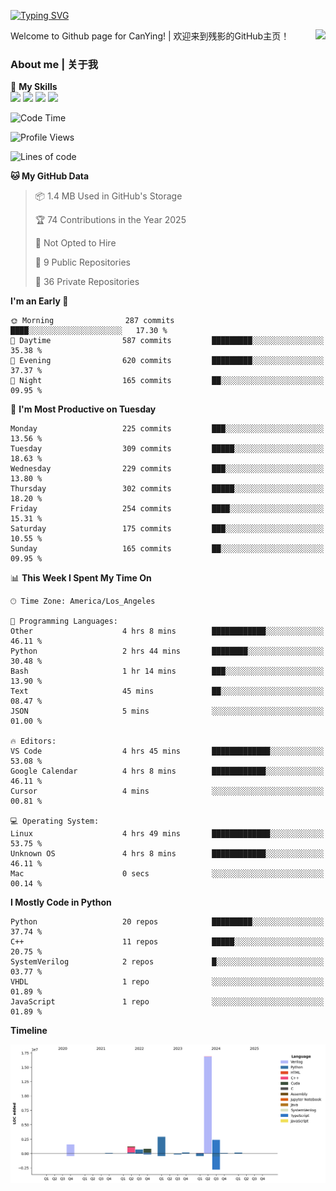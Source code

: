 [![Typing SVG](https://readme-typing-svg.herokuapp.com?size=25&duration=3500&color=00FFFF&vCenter=true&width=250&height=40&lines=Hi+Welcome+%F0%9F%91%8B%F0%9F%8F%BB;I'm+CanYing|残影)](https://git.io/typing-svg)

<a href="#">
  <img align="right" src="https://github-readme-stats.vercel.app/api?username=CanYing0913&count_private=true&rank_icon=github&show_icons=true&bg_color=15,f2f7fd,E0EAFC&" />
</a>

Welcome to Github page for CanYing! | 欢迎来到残影的GitHub主页！

### About me | 关于我

🌟 **My Skills**  
![](https://img.shields.io/badge/-C-A8B9CC?style=flat-square&logo=C&logoColor=fff)
![](https://img.shields.io/badge/-C++-00599C?style=flat-square&logo=Cpp&logoColor=fff)
![](https://img.shields.io/badge/-Python-3776AB?style=flat-square&logo=Python&logoColor=fff)
![](https://img.shields.io/badge/-Linux-000000?style=flat-square&logo=Linux&logoColor=fff)

<!--START_SECTION:waka-->
![Code Time](http://img.shields.io/badge/Code%20Time-1%2C544%20hrs%2029%20mins-blue)

![Profile Views](http://img.shields.io/badge/Profile%20Views-4-blue)

![Lines of code](https://img.shields.io/badge/From%20Hello%20World%20I%27ve%20Written-26.9%20million%20lines%20of%20code-blue)

**🐱 My GitHub Data** 

> 📦 1.4 MB Used in GitHub's Storage 
 > 
> 🏆 74 Contributions in the Year 2025
 > 
> 🚫 Not Opted to Hire
 > 
> 📜 9 Public Repositories 
 > 
> 🔑 36 Private Repositories 
 > 
**I'm an Early 🐤** 

```text
🌞 Morning                287 commits         ████░░░░░░░░░░░░░░░░░░░░░   17.30 % 
🌆 Daytime                587 commits         █████████░░░░░░░░░░░░░░░░   35.38 % 
🌃 Evening                620 commits         █████████░░░░░░░░░░░░░░░░   37.37 % 
🌙 Night                  165 commits         ██░░░░░░░░░░░░░░░░░░░░░░░   09.95 % 
```
📅 **I'm Most Productive on Tuesday** 

```text
Monday                   225 commits         ███░░░░░░░░░░░░░░░░░░░░░░   13.56 % 
Tuesday                  309 commits         █████░░░░░░░░░░░░░░░░░░░░   18.63 % 
Wednesday                229 commits         ███░░░░░░░░░░░░░░░░░░░░░░   13.80 % 
Thursday                 302 commits         █████░░░░░░░░░░░░░░░░░░░░   18.20 % 
Friday                   254 commits         ████░░░░░░░░░░░░░░░░░░░░░   15.31 % 
Saturday                 175 commits         ███░░░░░░░░░░░░░░░░░░░░░░   10.55 % 
Sunday                   165 commits         ██░░░░░░░░░░░░░░░░░░░░░░░   09.95 % 
```


📊 **This Week I Spent My Time On** 

```text
🕑︎ Time Zone: America/Los_Angeles

💬 Programming Languages: 
Other                    4 hrs 8 mins        ████████████░░░░░░░░░░░░░   46.11 % 
Python                   2 hrs 44 mins       ████████░░░░░░░░░░░░░░░░░   30.48 % 
Bash                     1 hr 14 mins        ███░░░░░░░░░░░░░░░░░░░░░░   13.90 % 
Text                     45 mins             ██░░░░░░░░░░░░░░░░░░░░░░░   08.47 % 
JSON                     5 mins              ░░░░░░░░░░░░░░░░░░░░░░░░░   01.00 % 

🔥 Editors: 
VS Code                  4 hrs 45 mins       █████████████░░░░░░░░░░░░   53.08 % 
Google Calendar          4 hrs 8 mins        ████████████░░░░░░░░░░░░░   46.11 % 
Cursor                   4 mins              ░░░░░░░░░░░░░░░░░░░░░░░░░   00.81 % 

💻 Operating System: 
Linux                    4 hrs 49 mins       █████████████░░░░░░░░░░░░   53.75 % 
Unknown OS               4 hrs 8 mins        ████████████░░░░░░░░░░░░░   46.11 % 
Mac                      0 secs              ░░░░░░░░░░░░░░░░░░░░░░░░░   00.14 % 
```

**I Mostly Code in Python** 

```text
Python                   20 repos            █████████░░░░░░░░░░░░░░░░   37.74 % 
C++                      11 repos            █████░░░░░░░░░░░░░░░░░░░░   20.75 % 
SystemVerilog            2 repos             █░░░░░░░░░░░░░░░░░░░░░░░░   03.77 % 
VHDL                     1 repo              ░░░░░░░░░░░░░░░░░░░░░░░░░   01.89 % 
JavaScript               1 repo              ░░░░░░░░░░░░░░░░░░░░░░░░░   01.89 % 
```



**Timeline**

![Lines of Code chart](https://raw.githubusercontent.com/CanYing0913/CanYing0913/master/assets/bar_graph.png)


<!--END_SECTION:waka-->
